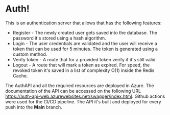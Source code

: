 # Auth!

This is an authentication server that allows that has the following features:
 - Register - The newly created user gets saved into the database. The password it's stored using a hash algorithm.
 - Login - The user credentials are validated and the user will receive a token that can be used for 5 minutes. The token is generated using a custom method.
 - Verify token - A route that for a provided token verify if it's still valid.
 - Logout - A route that will mark a token as expired. For speed, the revoked token it's saved in a list of complexity O(1) inside the Redis Cache.

The AuthAPI and all the required resources are deployed in Azure. The documentation of the API can be accessed on the following URL https://auth-api-web.azurewebsites.net/swagger/index.html.
Github actions were used for the CI/CD pipeline. The API it's built and deployed for every push into the **Main** branch.
